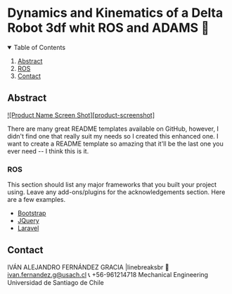 # Dynamics and Kinematics of a Delta Robot 3df whit ROS and ADAMS :robot:

<!-- TABLE OF CONTENTS -->
<details open="open">
  <summary>Table of Contents</summary>
  <ol>
    <li><a href="#Abstract">Abstract</a></li>
    <li><a href="#ROS">ROS</a></li>
    <li><a href="#Contact">Contact</a></li>
  </ol>
</details>


<!-- Resumen -->
## Abstract

[![Product Name Screen Shot][product-screenshot]](https://example.com)

There are many great README templates available on GitHub, however, I didn't find one that really suit my needs so I created this enhanced one. I want to create a README template so amazing that it'll be the last one you ever need -- I think this is it.

<!-- ROS -->
### ROS

This section should list any major frameworks that you built your project using. Leave any add-ons/plugins for the acknowledgements section. Here are a few examples.
* [Bootstrap](https://getbootstrap.com)
* [JQuery](https://jquery.com)
* [Laravel](https://laravel.com)


<!-- CONTACT -->
## Contact
IVÁN ALEJANDRO FERNÁNDEZ GRACIA |linebreaksbr
:email: ivan.fernandez.g@usach.cl
:telephone_receiver: +56-961214718
Mechanical Engineering
Universidad de Santiago de Chile


